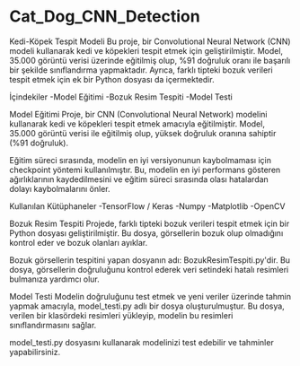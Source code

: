 # Cat_Dog_CNN_Detection

Kedi-Köpek Tespit Modeli
  Bu proje, bir Convolutional Neural Network (CNN) modeli kullanarak kedi ve köpekleri tespit etmek için geliştirilmiştir. 
Model, 35.000 görüntü verisi üzerinde eğitilmiş olup, %91 doğruluk oranı ile başarılı bir şekilde sınıflandırma yapmaktadır.
Ayrıca, farklı tipteki bozuk verileri tespit etmek için ek bir Python dosyası da içermektedir.

İçindekiler
    -Model Eğitimi
    -Bozuk Resim Tespiti
    -Model Testi
  
Model Eğitimi
  Proje, bir CNN (Convolutional Neural Network) modelini kullanarak kedi ve köpekleri tespit etmek amacıyla eğitilmiştir. 
Model, 35.000 görüntü verisi ile eğitilmiş olup, yüksek doğruluk oranına sahiptir (%91 doğruluk).

Eğitim süreci sırasında, modelin en iyi versiyonunun kaybolmaması için checkpoint yöntemi kullanılmıştır.
Bu, modelin en iyi performans gösteren ağırlıklarının kaydedilmesini ve eğitim süreci sırasında olası hatalardan dolayı kaybolmalarını önler.

Kullanılan Kütüphaneler
    -TensorFlow / Keras
    -Numpy
    -Matplotlib
    -OpenCV

Bozuk Resim Tespiti
  Projede, farklı tipteki bozuk verileri tespit etmek için bir Python dosyası geliştirilmiştir. 
Bu dosya, görsellerin bozuk olup olmadığını kontrol eder ve bozuk olanları ayıklar.

Bozuk görsellerin tespitini yapan dosyanın adı: BozukResimTespiti.py'dir. Bu dosya, görsellerin doğruluğunu kontrol ederek veri setindeki hatalı resimleri bulmanıza yardımcı olur.

Model Testi
  Modelin doğruluğunu test etmek ve yeni veriler üzerinde tahmin yapmak amacıyla, model_testi.py adlı bir dosya oluşturulmuştur. 
  Bu dosya, verilen bir klasördeki resimleri yükleyip, modelin bu resimleri sınıflandırmasını sağlar.

model_testi.py dosyasını kullanarak modelinizi test edebilir ve tahminler yapabilirsiniz.



